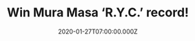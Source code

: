 ---
campaign-uuid: "c-152de899-e5ee-44be-9353-05cb36f84727"
type: "Competition"
category: "Music"
date: "2020-01-27T07:00:00.000Z"
end-date: "2020-02-27T23:59:00.000Z"
disable-form: false
is_promoted: false
has_entry_page: true
title: "Win Mura Masa ‘R.Y.C.’ record!"
competition-description: "<p>We are giving away the second studio album by the British\
  \ producer and musician Mura Masa: ‘R.Y.C’. The album includes the singles 'I Don't\
  \ Think I Can Do This Again' featuring the amazing Clairo, 'No Hope Generation'\
  \ or 'Deal Wiv It' featuring the incredible slowthai.</p>\n<p>Click below for a\
  \ chance to win.</p>\n"
hero-header: "Win Mura Masa ‘R.Y.C.’ record!"
terms-confirmation: "N/A"
banner-img: "https://assets.expresslyapp.com/asset-bfea4ca4-9794-4fcc-b4c4-92fd66e46f30.jpg"
logo-left-href: "http://club.expressly.io"
logo-left-image: "https://assets.expresslyapp.com/asset-f2244779-9967-4f0b-93f8-c09093363ca7.jpg"
logo-left-title: "Expressly Club"
bg-image-hero: "https://assets.expresslyapp.com/asset-23f5f032-5641-4f6f-84e1-f62f4794d737.jpg"
bg-image-first: "https://assets.expresslyapp.com/asset-d44c6c46-bdda-4b13-9798-fb27f68dd1b3.jpg"
section1-content: "<p> ‘R.Y.C.’ is the second studio album by the British producer\
  \ and musician Mura Masa. This second record is the follow up to his eponymous debut\
  \ album, released in 2017. It includes the singles 'I Don't Think I Can Do This\
  \ Again' featuring Clairo, 'No Hope Generation' and 'Deal Wiv It' featuring slowthai.</p>\n\
  <p>Enter below and it could be yours!</p>\n"
entry-title: "Win Mura Masa ‘R.Y.C.’ record!"
entry-content: "<p>Enter the draw to win Mura Masa ‘R.Y.C.’ record by completing the\
  \ form below before 23:59 on the 27th of February 2019.</p>\n"
has-winner: false
prize-description: "Mura Masa ‘R.Y.C.’ record!"
special-conditions: "Multiple entries are allowed up to one every day.\r\n\r\n\r\n\
  This competition is also available on: https://aaa.nme.com/competitions/mura-masa-album-giveaway"
country-restrictions:
- "GB"
---